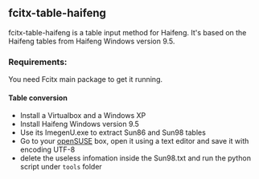 ## fcitx-table-haifeng

fcitx-table-haifeng is a table input method for Haifeng.
It's based on the Haifeng tables from Haifeng Windows version 9.5. 

### Requirements:

You need Fcitx main package to get it running.

#### Table conversion

* Install a Virtualbox and a Windows XP
* Install Haifeng Windows version 9.5
* Use its ImegenU.exe to extract Sun86 and Sun98 tables
* Go to your [openSUSE](https://opensuse.org) box, open it
  using a text editor and save it with encoding UTF-8
* delete the useless infomation inside the Sun98.txt
  and run the python script under `tools` folder
